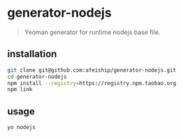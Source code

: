 # generator-nodejs
> Yeoman generator for runtime nodejs base file.

## installation
```bash
git clone git@github.com:afeiship/generator-nodejs.git
cd generator-nodejs
npm install --registry=https://registry.npm.taobao.org
npm link
```

## usage
```shell
yo nodejs
```
